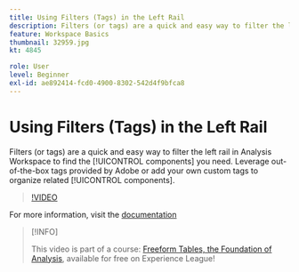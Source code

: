 ```yaml
---
title: Using Filters (Tags) in the Left Rail
description: Filters (or tags) are a quick and easy way to filter the left rail in Analysis Workspace to find the components you need. Leverage out-of-the-box tags provided by Adobe or add your own custom tags to organize related components.
feature: Workspace Basics
thumbnail: 32959.jpg
kt: 4845

role: User
level: Beginner
exl-id: ae892414-fcd0-4900-8302-542d4f9bfca8
---
```

# Using Filters (Tags) in the Left Rail

Filters (or tags) are a quick and easy way to filter the left rail in Analysis Workspace to find the [!UICONTROL components] you need. Leverage out-of-the-box tags provided by Adobe or add your own custom tags to organize related [!UICONTROL components].

>[!VIDEO](https://video.tv.adobe.com/v/32959/?quality=12)

For more information, visit the [documentation](https://experienceleague.adobe.com/docs/analytics/analyze/analysis-workspace/analysis-workspace-features.html)

>[!INFO]
>
> This video is part of a course: [Freeform Tables, the Foundation of Analysis](https://experienceleague.adobe.com/?recommended=Analytics-U-1-2020.3), available for free on Experience League!
